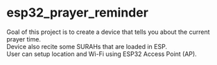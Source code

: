 # esp32_prayer_reminder

Goal of this project is to create a device that tells you about the current prayer time.  
Device also recite some SURAHs that are loaded in ESP.  
User can setup location and Wi-Fi using ESP32 Access Point (AP).
